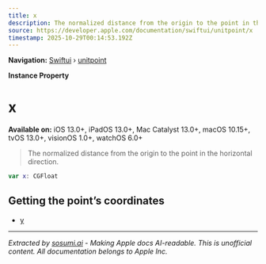 ```yaml
---
title: x
description: The normalized distance from the origin to the point in the horizontal direction.
source: https://developer.apple.com/documentation/swiftui/unitpoint/x
timestamp: 2025-10-29T00:14:53.192Z
---
```


**Navigation:** [Swiftui](/documentation/swiftui) › [unitpoint](/documentation/swiftui/unitpoint)

**Instance Property**

# x

**Available on:** iOS 13.0+, iPadOS 13.0+, Mac Catalyst 13.0+, macOS 10.15+, tvOS 13.0+, visionOS 1.0+, watchOS 6.0+

> The normalized distance from the origin to the point in the horizontal direction.

```swift
var x: CGFloat
```

## Getting the point’s coordinates

- [y](/documentation/swiftui/unitpoint/y)

---

*Extracted by [sosumi.ai](https://sosumi.ai) - Making Apple docs AI-readable.*
*This is unofficial content. All documentation belongs to Apple Inc.*
